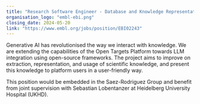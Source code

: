 ```yaml
---
title: "Research Software Engineer - Database and Knowledge Representation"
organisation_logo: "embl-ebi.png"
closing_date: 2024-05-20
link: "https://www.embl.org/jobs/position/EBI02243"
---
```

Generative AI has revolutionised the way we interact with knowledge. We are extending the capabilities of the Open Targets Platform towards LLM integration using open-source frameworks. The project aims to improve on extraction, representation, and usage of scientific knowledge, and present this knowledge to platform users in a user-friendly way.

This position would be embedded in the Saez-Rodriguez Group and benefit from joint supervision with Sebastian Lobentanzer at Heidelberg University Hospital (UKHD).
